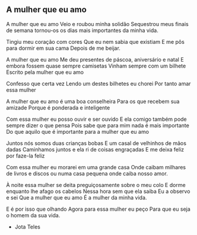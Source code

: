 ## A mulher que eu amo

A mulher que eu amo
Veio e roubou minha solidão
Sequestrou meus finais de semana
tornou-os os dias mais importantes da minha vida.

Tingiu meu coração com cores
Que eu nem sabia que existiam
E me pôs para dormir em sua cama
Depois de me beijar.

A mulher que eu amo
Me deu presentes de páscoa, aniversário e natal
E embora fossem quase sempre camisetas
Vinham sempre com um bilhete
Escrito pela mulher que eu amo

Confesso que certa vez
Lendo um destes bilhetes eu chorei
Por tanto amar essa mulher

A mulher que eu amo é uma boa conselheira
Para os que recebem sua amizade
Porque é ponderada e inteligente

Com essa mulher eu posso ouvir e ser ouvido
E ela comigo também pode sempre dizer o que pensa
Pois sabe que para mim nada é mais importante
Do que aquilo que é importante para a mulher que eu amo

Juntos nós somos duas crianças bobas
E um casal de velhinhos de mãos dadas
Caminhamos juntos e ela ri de coisas engraçadas
E me deixa feliz por faze-la feliz

Com essa mulher eu morarei em uma grande casa
Onde caibam milhares de livros e discos
ou numa casa pequena onde caiba nosso amor.

À noite essa mulher se deita preguiçosamente sobre o meu colo
E dorme enquanto lhe afago os cabelos
Nessa hora sem que ela saiba
Eu a observo e sei
Que a mulher que eu amo
É a mulher da minha vida.

E é por isso que olhando
Agora para essa mulher eu peço
Para que eu seja o homem da sua vida.

- Jota Teles